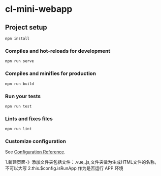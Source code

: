 # cl-mini-webapp

## Project setup
```
npm install
```

### Compiles and hot-reloads for development
```
npm run serve
```

### Compiles and minifies for production
```
npm run build
```

### Run your tests
```
npm run test
```

### Lints and fixes files
```
npm run lint
```

### Customize configuration
See [Configuration Reference](https://cli.vuejs.org/config/).

1.新建页面-》添加文件夹包括文件：.vue,.js,文件夹做为生成HTML文件的名称，不可以大写
2.this.$config.isRunApp 作为是否运行 APP 环境
